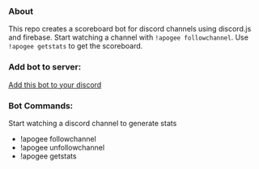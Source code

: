 ### About
This repo creates a scoreboard bot for discord channels using discord.js and firebase. Start watching a channel with `!apogee followchannel`. Use `!apogee getstats` to get the scoreboard.

### Add bot to server:
[Add this bot to your discord](https://discordapp.com/oauth2/authorize?client_id=744740849547739248&scope=bot&permissions=19456)

### Bot Commands:
Start watching a discord channel to generate stats
- !apogee followchannel
- !apogee unfollowchannel
- !apogee getstats
